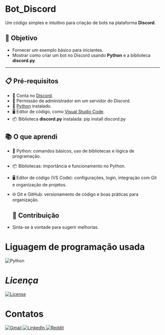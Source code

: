 # **Bot_Discord**
Um código simples e intuitivo para criação de bots na plataforma **Discord**.

## **🎯 Objetivo**
- Fornecer um exemplo básico para iniciantes.
- Mostrar como criar um bot no Discord usando **Python** e a biblioteca **discord.py**.

---

## **📋 Pré-requisitos**
- 📌 Conta no [Discord](https://discord.com/).
- 🔑 Permissão de administrador em um servidor do Discord.
- 🐍 [Python](https://www.python.org/downloads/) instalado.
- 🖥️ Editor de código, como [Visual Studio Code](https://code.visualstudio.com/).
- 📦 Biblioteca **discord.py** instalada: pip install discord.py

 ## **📚 O que aprendi**
- 🐍 Python: comandos básicos, uso de bibliotecas e lógica de programação.
- 📦 Bibliotecas: importância e funcionamento no Python.
- 🖥️ Editor de código (VS Code): configurações, login, integração com Git e organização de projetos.
- 🌐 Git e GitHub: versionamento de código e boas práticas para organização.

  ## 🤝 **Contribuição**
- Sinta-se à vontade para sugerir melhorias.

# Liguagem de programação usada
![Python](https://img.shields.io/badge/Python-3776AB?style=for-the-badge&logo=python&logoColor=white)

# _Licença_
[![License](https://img.shields.io/badge/License-Apache_2.0-blue.svg?style=flat-square)](https://www.apache.org/licenses/LICENSE-2.0)

# Contatos                
<a href="mailto:fabianolfc0325@gmail.com" title="Gmail">
  <img src="https://img.shields.io/badge/-Gmail-FF0000?style=flat-square&logo=gmail&logoColor=white" alt="Gmail"/>
</a>
<a href="https://www.linkedin.com/in/luizfabianoclima" title="LinkedIn">
  <img src="https://img.shields.io/badge/-Linkedin-0e76a8?style=flat-square&logo=linkedin&logoColor=white" alt="LinkedIn"/>
</a>
<a href="https://www.reddit.com/user/LuizFabianoCDL" title="Reddit">
  <img src="https://img.shields.io/badge/-Reddit-FF4500?style=flat-square&logo=reddit&logoColor=white" alt="Reddit"/>
</a>
